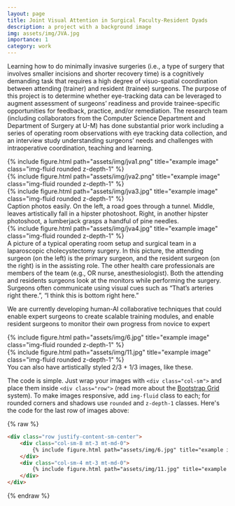 ```yaml
---
layout: page
title: Joint Visual Attention in Surgical Faculty-Resident Dyads
description: a project with a background image
img: assets/img/JVA.jpg
importance: 1
category: work
---
```


Learning how to do minimally invasive surgeries (i.e., a type of surgery that involves smaller incisions and shorter recovery time) is a cognitively demanding task that requires a high degree of visuo-spatial coordination between attending (trainer) and resident (trainee) surgeons. The purpose of this project is to determine whether eye-tracking data can be leveraged to augment assessment of surgeons’ readiness and provide trainee-specific opportunities for feedback, practice, and/or remediation. The research team (including collaborators from the Computer Science Department and Department of Surgery at U-M) has done substantial prior work including a series of operating room observations with eye tracking data collection, and an interview study understanding surgeons’ needs and challenges with intraoperative coordination, teaching and learning. 

<div class="row">
    <div class="col-sm mt-3 mt-md-0">
        {% include figure.html path="assets/img/jva1.png" title="example image" class="img-fluid rounded z-depth-1" %}
    </div>
    <div class="col-sm mt-3 mt-md-0">
        {% include figure.html path="assets/img/jva2.png" title="example image" class="img-fluid rounded z-depth-1" %}
    </div>
    <div class="col-sm mt-3 mt-md-0">
        {% include figure.html path="assets/img/jva3.jpg" title="example image" class="img-fluid rounded z-depth-1" %}
    </div>
</div>
<div class="caption">
    Caption photos easily. On the left, a road goes through a tunnel. Middle, leaves artistically fall in a hipster photoshoot. Right, in another hipster photoshoot, a lumberjack grasps a handful of pine needles.
</div>
<div class="row">
    <div class="col-sm mt-3 mt-md-0">
        {% include figure.html path="assets/img/jva4.jpg" title="example image" class="img-fluid rounded z-depth-1" %}
    </div>
</div>
<div class="caption">
    A picture of a typical operating room setup and surgical team in a laparoscopic cholecystectomy surgery. In this picture, the attending surgeon (on the     left) is the primary surgeon, and the resident surgeon (on the right) is in the assisting role. The other health care professionals are members of the     team (e.g., OR nurse, anesthesiologist). Both the attending and residents surgeons look at the monitors while performing the surgery. Surgeons often
    communicate using visual cues such as “That’s arteries right there.”, “I think this is bottom right here.”
</div>

We are currently developing human-AI collaborative techniques that could enable expert surgeons to create scalable training modules, and enable resident surgeons to monitor their own progress from novice to expert


<div class="row justify-content-sm-center">
    <div class="col-sm-8 mt-3 mt-md-0">
        {% include figure.html path="assets/img/6.jpg" title="example image" class="img-fluid rounded z-depth-1" %}
    </div>
    <div class="col-sm-4 mt-3 mt-md-0">
        {% include figure.html path="assets/img/11.jpg" title="example image" class="img-fluid rounded z-depth-1" %}
    </div>
</div>
<div class="caption">
    You can also have artistically styled 2/3 + 1/3 images, like these.
</div>


The code is simple.
Just wrap your images with `<div class="col-sm">` and place them inside `<div class="row">` (read more about the <a href="https://getbootstrap.com/docs/4.4/layout/grid/">Bootstrap Grid</a> system).
To make images responsive, add `img-fluid` class to each; for rounded corners and shadows use `rounded` and `z-depth-1` classes.
Here's the code for the last row of images above:

{% raw %}
```html
<div class="row justify-content-sm-center">
    <div class="col-sm-8 mt-3 mt-md-0">
        {% include figure.html path="assets/img/6.jpg" title="example image" class="img-fluid rounded z-depth-1" %}
    </div>
    <div class="col-sm-4 mt-3 mt-md-0">
        {% include figure.html path="assets/img/11.jpg" title="example image" class="img-fluid rounded z-depth-1" %}
    </div>
</div>
```
{% endraw %}
